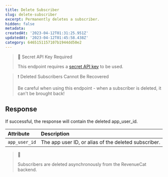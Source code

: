 ```yaml
---
title: Delete Subscriber
slug: delete-subscriber
excerpt: Permanently deletes a subscriber.
hidden: false
metadata:
createdAt: '2023-04-12T01:31:25.951Z'
updatedAt: '2023-04-12T01:45:58.438Z'
category: 6465151157107b1944dd50e2
---
```

> 🚧 Secret API Key Required
> 
> This endpoint requires a [secret API key](doc:authentication) to be used.

> ❗️ Deleted Subscribers Cannot Be Recovered
> 
> Be careful when using this endpoint - when a subscriber is deleted, it can't be brought back!

## Response

If successful, the response will contain the deleted app_user_id. 

| Attribute     | Description                                          |
| :------------ | :--------------------------------------------------- |
| `app_user_id` | The app user ID, or alias of the deleted subscriber. |

> 📘 
> 
> Subscribers are deleted asynchronously from the RevenueCat backend.
